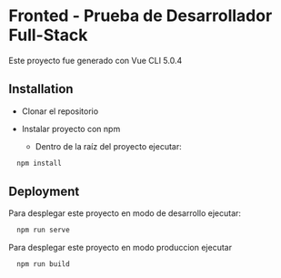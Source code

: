 
# Fronted - Prueba de Desarrollador Full-Stack
Este proyecto fue generado con Vue CLI 5.0.4





## Installation

- Clonar el repositorio

- Instalar proyecto con npm

    - Dentro de la raíz del proyecto ejecutar:

```bash
  npm install
```
    
## Deployment

Para desplegar este proyecto en modo de desarrollo ejecutar: 

```bash
  npm run serve
```
Para desplegar este proyecto en modo produccion ejecutar

```bash
  npm run build
```
